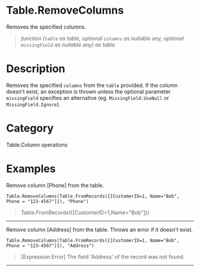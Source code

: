 ﻿# Table.RemoveColumns
Removes the specified columns.
> _function (<code>table</code> as table, optional <code>columns</code> as nullable any, optional <code>missingField</code> as nullable any) as table_
# Description 
Removes the specified <code>columns</code> from the <code>table</code> provided.
    If the column doesn't exist, an exception is thrown unless the optional parameter <code>missingField</code> specifies an alternative (eg. <code>MissingField.UseNull</code> or <code>MissingField.Ignore</code>).
# Category 
Table.Column operations
# Examples 
Remove column [Phone] from the table.
```
Table.RemoveColumns(Table.FromRecords({[CustomerID=1, Name="Bob", Phone = "123-4567"]}), "Phone")
```
> Table.FromRecords({[CustomerID=1,Name="Bob"]})
***
Remove column [Address] from the table. Throws an error if it doesn't exist.
```
Table.RemoveColumns(Table.FromRecords({[CustomerID=1, Name="Bob", Phone = "123-4567"]}), "Address")
```
> [Expression.Error] The field 'Address' of the record was not found.
***
